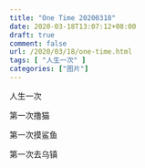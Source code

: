 ```yaml
---
title: "One Time 20200318"
date: 2020-03-18T13:07:12+08:00
draft: true
comment: false
url: /2020/03/18/one-time.html
tags: [ "人生一次" ]
categories: ["图片"]
---
```


人生一次
<!--more-->
第一次撸猫

第一次摸鲨鱼

第一次去乌镇
